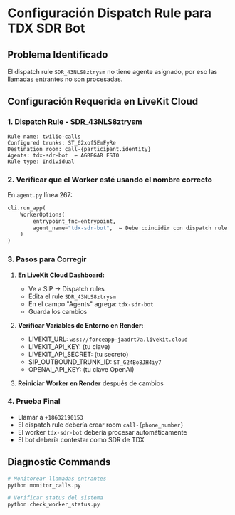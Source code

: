 # Configuración Dispatch Rule para TDX SDR Bot

## Problema Identificado
El dispatch rule `SDR_43NLS8ztrysm` no tiene agente asignado, por eso las llamadas entrantes no son procesadas.

## Configuración Requerida en LiveKit Cloud

### 1. Dispatch Rule - SDR_43NLS8ztrysm
```
Rule name: twilio-calls
Configured trunks: ST_62xof5EmFyRe  
Destination room: call-{participant.identity}
Agents: tdx-sdr-bot  ← AGREGAR ESTO
Rule type: Individual
```

### 2. Verificar que el Worker esté usando el nombre correcto
En `agent.py` línea 267:
```python
cli.run_app(
    WorkerOptions(
        entrypoint_fnc=entrypoint,
        agent_name="tdx-sdr-bot",  ← Debe coincidir con dispatch rule
    )
)
```

### 3. Pasos para Corregir

1. **En LiveKit Cloud Dashboard:**
   - Ve a SIP → Dispatch rules
   - Edita el rule `SDR_43NLS8ztrysm`
   - En el campo "Agents" agrega: `tdx-sdr-bot`
   - Guarda los cambios

2. **Verificar Variables de Entorno en Render:**
   - LIVEKIT_URL: `wss://forceapp-jaadrt7a.livekit.cloud`
   - LIVEKIT_API_KEY: (tu clave)
   - LIVEKIT_API_SECRET: (tu secreto)
   - SIP_OUTBOUND_TRUNK_ID: `ST_G24Bo8JH4iy7`
   - OPENAI_API_KEY: (tu clave OpenAI)

3. **Reiniciar Worker en Render** después de cambios

### 4. Prueba Final
- Llamar a `+18632190153`
- El dispatch rule debería crear room `call-{phone_number}`
- El worker `tdx-sdr-bot` debería procesar automáticamente
- El bot debería contestar como SDR de TDX

## Diagnostic Commands
```bash
# Monitorear llamadas entrantes
python monitor_calls.py

# Verificar status del sistema
python check_worker_status.py
```